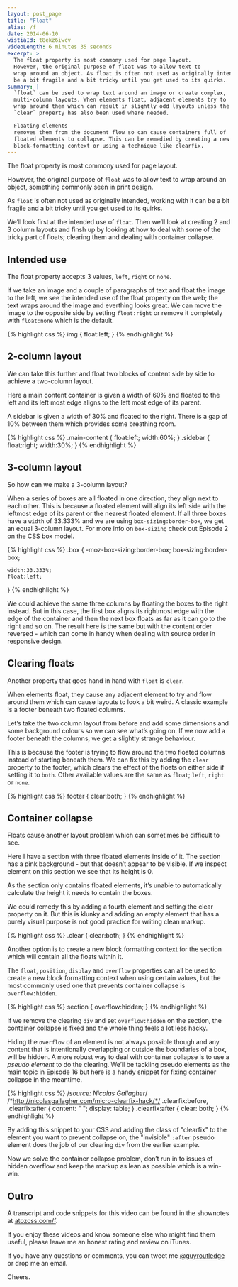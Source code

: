 ```yaml
---
layout: post_page
title: "Float"
alias: /f
date: 2014-06-10
wistiaId: t8ekz6iwcv
videoLength: 6 minutes 35 seconds
excerpt: >
  The float property is most commony used for page layout.
  However, the original purpose of float was to allow text to
  wrap around an object. As float is often not used as originally intended, working with it can
  be a bit fragile and a bit tricky until you get used to its quirks. 
summary: |
  `float` can be used to wrap text around an image or create complex,
  multi-column layouts. When elements float, adjacent elements try to
  wrap around them which can result in slightly odd layouts unless the
  `clear` property has also been used where needed. 

  Floating elements
  removes them from the document flow so can cause containers full of
  floated elements to collapse. This can be remedied by creating a new
  block-formatting context or using a technique like clearfix.
---
```


The float property is most commony used for page layout.

However, the original purpose of `float` was to allow text to
wrap around an object, something commonly seen in print design.

As `float` is often not used as originally intended, working with it can
be a bit fragile and a bit tricky until you get used to its quirks. 

We’ll look first at the intended use of `float`. Then we’ll look at 
creating 2 and 3 column layouts and finsh up by looking at how to deal
with some of the tricky part of floats; clearing them and dealing with 
container collapse.

## Intended use

The float property accepts 3 values, `left`, `right` or `none`.

If we take an image and a couple of paragraphs of text and float the
image to the left, we see the intended use of the float property on the web;
the text wraps around the image and everthing looks great. We can
move the image to the opposite side by setting `float:right` or remove
it completely with `float:none` which is the default.

{% highlight css %}
img {
	float:left;
}
{% endhighlight %}

## 2-column layout

We can take this further and float two blocks of content side by side
to achieve a two-column layout.

Here a main content container is given a width of 60% and floated to the
left and its left most edge aligns to the left most edge of its parent. 

A sidebar is given a width of 30% and floated to the right. There
is a gap of 10% between them which provides some breathing room.

{% highlight css %}
.main-content {
	float:left;
	width:60%;
}
.sidebar {
	float:right;
	width:30%;
}
{% endhighlight %}

## 3-column layout

So how can we make a 3-column layout?

When a series of boxes are all floated in one direction, they align next
to each other. This is because a floated element will align its left
side with the leftmost edge of its parent or the nearest floated
element. If all three boxes have a `width` of 33.333% and we are using
`box-sizing:border-box`, we get an equal 3-column layout. For more info
on `box-sizing` check out Episode 2 on the CSS box model.

{% highlight css %}
.box {
	-moz-box-sizing:border-box;
	     box-sizing:border-box;

	width:33.333%;
	float:left;
}
{% endhighlight %}

We could achieve the same three columns by floating the boxes to the
right instead. But in this case, the first box aligns its rightmost edge with
the edge of the container and then the next box floats as far as it can go
to the right and so on. The result here is the same but with the content
order reversed - which can come in handy when dealing with source order
in responsive design.

## Clearing floats

Another property that goes hand in hand with `float` is `clear`. 

When elements float, they cause any adjacent element to try and flow
around them which can cause layouts to look a bit weird. A classic
example is a footer beneath two floated columns.

Let’s take the two column layout from before and add some dimensions and
some background colours so we can see what’s going on. If we now add
a footer beneath the columns, we get a slightly strange behaviour. 

This is because the footer is trying to flow around the two floated
columns instead of starting beneath them. We can fix this by adding the
`clear` property to the footer, which clears the effect of the floats on
either side if setting it to `both`. Other available values are the same
as `float`; `left`, `right` or `none`. 

{% highlight css %}
footer {
	clear:both;
}
{% endhighlight %}


## Container collapse

Floats cause another layout problem which can sometimes be difficult to
see.

Here I have a section with three floated elements inside of it. The
section has a pink background - but that doesn’t appear to be visible. If
we inspect element on this section we see that its height is 0.

As the section only contains floated elements, it’s unable to
automatically calculate the height it needs to contain the boxes.

We could remedy this by adding a fourth element and setting the clear
property on it. But this is klunky and adding an empty element that has
a purely visual purpose is not good practice for writing clean markup.

{% highlight css %}
.clear {
	clear:both;
}
{% endhighlight %}

Another option is to create a new block formatting context for the
section which will contain all the floats within it. 

The `float`, `position`, `display` and `overflow` properties can all be
used to create a new block formatting context when using certain values,
but the most commonly used one that prevents container collapse is
`overflow:hidden`.

{% highlight css %}
section {
	overflow:hidden;
}
{% endhighlight %}

If we remove the clearing `div` and set `overflow:hidden` on the section,
the container collapse is fixed and the whole thing feels a lot less hacky.

Hiding the `overflow` of an element is not always possible though and any
content that is intentionally overlapping or outside the boundaries of
a box, will be hidden. A more robust way to deal with container collapse
is to use a *pseudo element* to do the clearing. We’ll be tackling
pseudo elements as the main topic in Episode 16 but here is a handy
snippet for fixing container collapse in the meantime.

{% highlight css %}
/*source: Nicolas Gallagher*/
/*http://nicolasgallagher.com/micro-clearfix-hack/*/
.clearfix:before,
.clearfix:after {
    content: " ";
	display: table;
}
.clearfix:after {
	clear: both;
}
{% endhighlight %}

By adding this snippet to your CSS and adding the class of "clearfix" to
the element you want to prevent collapse on, the "invisible" `:after`
pseudo element does the job of our clearing `div` from the earlier
example.

Now we solve the container collapse problem, don’t run in to issues of
hidden overflow and keep the markup as lean as possible which is
a win-win.

## Outro

A transcript and code snippets for this video can be found in the
shownotes at [atozcss.com/f](http://www.atozcss.com/f).

If you enjoy these videos and know someone else who might find them 
useful, please leave me an honest rating and review on iTunes.

If you have any questions or comments, you can tweet me
[@guyroutledge](http://www.twitter.com/guyroutledge) or
drop me an email.

Cheers.


